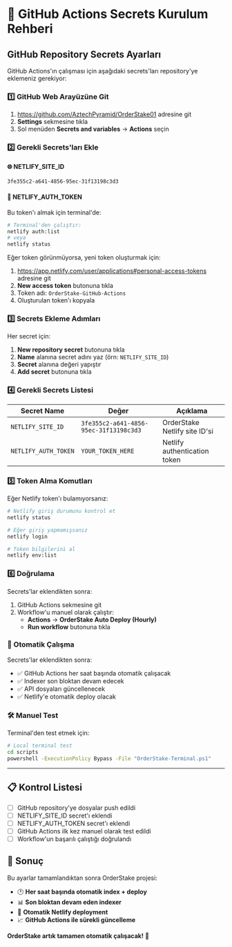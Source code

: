 # 🔐 GitHub Actions Secrets Kurulum Rehberi

## GitHub Repository Secrets Ayarları

GitHub Actions'ın çalışması için aşağıdaki secrets'ları repository'ye eklemeniz gerekiyor:

### 1️⃣ GitHub Web Arayüzüne Git
1. https://github.com/AztechPyramid/OrderStake01 adresine git
2. **Settings** sekmesine tıkla
3. Sol menüden **Secrets and variables** → **Actions** seçin

### 2️⃣ Gerekli Secrets'ları Ekle

#### 🌐 NETLIFY_SITE_ID
```
3fe355c2-a641-4856-95ec-31f13198c3d3
```

#### 🔑 NETLIFY_AUTH_TOKEN
Bu token'ı almak için terminal'de:
```bash
# Terminal'den çalıştır:
netlify auth:list
# veya
netlify status
```

Eğer token görünmüyorsa, yeni token oluşturmak için:
1. https://app.netlify.com/user/applications#personal-access-tokens adresine git
2. **New access token** butonuna tıkla
3. Token adı: `OrderStake-GitHub-Actions`
4. Oluşturulan token'ı kopyala

### 3️⃣ Secrets Ekleme Adımları

Her secret için:
1. **New repository secret** butonuna tıkla
2. **Name** alanına secret adını yaz (örn: `NETLIFY_SITE_ID`)
3. **Secret** alanına değeri yapıştır
4. **Add secret** butonuna tıkla

### 4️⃣ Gerekli Secrets Listesi

| Secret Name | Değer | Açıklama |
|-------------|--------|----------|
| `NETLIFY_SITE_ID` | `3fe355c2-a641-4856-95ec-31f13198c3d3` | OrderStake Netlify site ID'si |
| `NETLIFY_AUTH_TOKEN` | `YOUR_TOKEN_HERE` | Netlify authentication token |

### 5️⃣ Token Alma Komutları

Eğer Netlify token'ı bulamıyorsanız:

```bash
# Netlify giriş durumunu kontrol et
netlify status

# Eğer giriş yapmamışsanız
netlify login

# Token bilgilerini al
netlify env:list
```

### 6️⃣ Doğrulama

Secrets'lar eklendikten sonra:
1. GitHub Actions sekmesine git
2. Workflow'u manuel olarak çalıştır:
   - **Actions** → **OrderStake Auto Deploy (Hourly)**
   - **Run workflow** butonuna tıkla

### 🚀 Otomatik Çalışma

Secrets'lar eklendikten sonra:
- ✅ GitHub Actions her saat başında otomatik çalışacak
- ✅ Indexer son bloktan devam edecek
- ✅ API dosyaları güncellenecek
- ✅ Netlify'e otomatik deploy olacak

### 🛠️ Manuel Test

Terminal'den test etmek için:
```bash
# Local terminal test
cd scripts
powershell -ExecutionPolicy Bypass -File "OrderStake-Terminal.ps1"
```

---

## 📋 Kontrol Listesi

- [ ] GitHub repository'ye dosyalar push edildi
- [ ] NETLIFY_SITE_ID secret'ı eklendi
- [ ] NETLIFY_AUTH_TOKEN secret'ı eklendi
- [ ] GitHub Actions ilk kez manuel olarak test edildi
- [ ] Workflow'un başarılı çalıştığı doğrulandı

## 🎯 Sonuç

Bu ayarlar tamamlandıktan sonra OrderStake projesi:
- 🕐 **Her saat başında otomatik index + deploy**
- 📊 **Son bloktan devam eden indexer**
- 🚀 **Otomatik Netlify deployment**
- 📈 **GitHub Actions ile sürekli güncelleme**

**OrderStake artık tamamen otomatik çalışacak!** 🎉